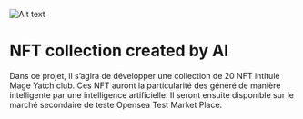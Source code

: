 ![Alt text](https://uploads-ssl.webflow.com/61554cf069663530fc823d21/615892bd22b48c2408114c38_1-min.png)

# NFT collection created by AI

Dans ce projet, il s’agira de développer une collection de 20 NFT intitulé Mage Yatch club. 
Ces NFT auront la particularité des généré de manière intelligente par une intelligence artificielle. 
Il seront ensuite disponible sur le marché secondaire de teste Opensea Test Market Place. 